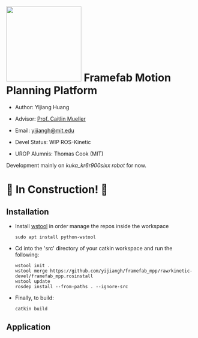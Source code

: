 
[<img src="http://digitalstructures.mit.edu/theme/digistruct/images/digital-structures-logo-gray.svg" width="200">](http://digitalstructures.mit.edu/) Framefab Motion Planning Platform
===

- Author: 	Yijiang Huang
- Advisor:	[Prof. Caitlin Mueller](http://www.caitlinmueller.com/)
- Email: 	<yijiangh@mit.edu>
- Devel Status:	WIP ROS-Kinetic

- UROP Alumnis: Thomas Cook (MIT)

Development mainly on *kuka_kr6r900sixx robot* for now.

# :construction: In Construction! :construction:

## Installation

- Install [wstool](http://wiki.ros.org/wstool) in order manage the repos inside the workspace
  ```
  sudo apt install python-wstool
  ```

- Cd into the 'src' directory of your catkin workspace and run the following:
  ```
  wstool init . 
  wstool merge https://github.com/yijiangh/framefab_mpp/raw/kinetic-devel/framefab_mpp.rosinstall
  wstool update
  rosdep install --from-paths . --ignore-src
  ```

- Finally, to build:
  ```
  catkin build
  ```

## Application
